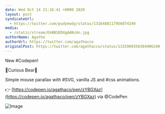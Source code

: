 ```yaml
---
date: Wed Oct 14 21:16:41 +0000 2020
layout: post
syndicateUrl:
  - https://twitter.com/pudymody/status/1316488117956874240
media:
  - /static/stream/EkNBSEDXgAANcAn.jpg
authorName: Agathe
authorUrl: https://twitter.com/agathacco
originalPost: https://twitter.com/agathacco/status/1315969358384906240
---
```

New #Codepen! 

🐻Curious Bear🐻

Simple mouse parallax with #SVG, vanilla JS and #css animations.

👉 [https://codepen.io/agathaco/pen/zYBGXaz](https://codepen.io/agathaco/pen/zYBGXaz) via @CodePen 

![Image](/static/stream/EkNBSEDXgAANcAn.jpg)